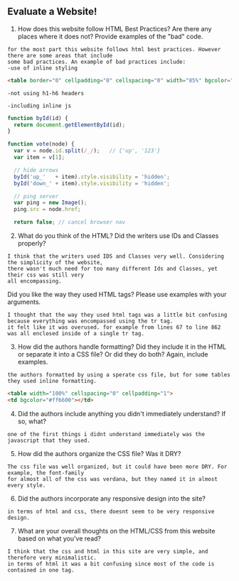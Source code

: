 ## Evaluate a Website! 
 
1) How does this website follow HTML Best Practices? Are there any places where 
it does not?  Provide examples of the "bad" code.
```
for the most part this website follows html best practices. However there are some areas that include
some bad practices. An example of bad practices include:
-use of inline styling
```

```html
<table border="0" cellpadding="0" cellspacing="0" width="85%" bgcolor="#f6f6ef">
```
```
-not using h1-h6 headers

```
```
-including inline js
```
``` javascript
function byId(id) {
  return document.getElementById(id);
}

function vote(node) {
  var v = node.id.split(/_/);   // {'up', '123'}
  var item = v[1];

  // hide arrows
  byId('up_'   + item).style.visibility = 'hidden';
  byId('down_' + item).style.visibility = 'hidden';

  // ping server
  var ping = new Image();
  ping.src = node.href;

  return false; // cancel browser nav
  ```

2) What do you think of the HTML? Did the writers use IDs and Classes properly? 
```
I think that the writers used IDS and Classes very well. Considering the simplicity of the website,
there wasn't much need for too many different Ids and Classes, yet their css was still very
all encompassing.
````
Did you like the way they used HTML tags?  Please use examples with your arguments.
 ```
 I thought that the way they used html tags was a little bit confusing because everything was encompassed using the tr tag. 
 it felt like it was overused. for example from lines 67 to line 862 was all enclosed inside of a single tr tag.
 ```

3) How did the authors handle formatting? Did they include it in the HTML or 
separate it into a CSS file? Or did they do both?  Again, include examples.

 ```
 the authors formatted by using a sperate css file, but for some tables they used inline formatting.
 ```

 ```html
 <table width="100%" cellspacing="0" cellpadding="1">
 <td bgcolor="#ff6600"></td>
 ```


4) Did the authors include anything you didn't immediately understand? 
If so, what?

```
one of the first things i didnt understand immediately was the javascript that they used.
```
 

5) How did the authors organize the CSS file? Was it DRY?
```
The css file was well organized, but it could have been more DRY. For example, the font-family
for almost all of the css was verdana, but they named it in almost every style.
```
 
6) Did the authors incorporate any responsive design into the site?
 ```
 in terms of html and css, there doesnt seem to be very responsive design.
 ```
7) What are your overall thoughts on the HTML/CSS from this website based on 
what you've read?
```
I think that the css and html in this site are very simple, and therefore very minimalistic.
in terms of html it was a bit confusing since most of the code is contained in one tag.
```